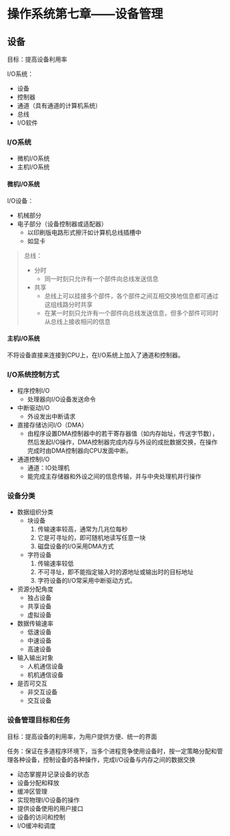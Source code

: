 # 操作系统第七章——设备管理

## 设备

目标：提高设备利用率

I/O系统：
- 设备
- 控制器
- 通道（具有通道的计算机系统）
- 总线
- I/O软件

### I/O系统

- 微机I/O系统
- 主机I/O系统

#### 微机I/O系统

I/O设备：
- 机械部分
- 电子部分（设备控制器或适配器）
  - 以印刷版电路形式擦汗如计算机总线插槽中
  - 如显卡

> 总线：
> - 分时
>   - 同一时刻只允许有一个部件向总线发送信息
> - 共享
>   - 总线上可以挂接多个部件，各个部件之间互相交换地信息都可通过这组线路分时共享
>   - 在某一时刻只允许有一个部件向总线发送信息，但多个部件可同时从总线上接收相问的信息

#### 主机I/O系统

不将设备直接来连接到CPU上，在I/O系统上加入了通道和控制器。

### I/O系统控制方式
- 程序控制I/O
  - 处理器向I/O设备发送命令
- 中断驱动I/O
  - 外设发出中断请求
- 直接存储访问I/O（DMA）
  - 由程序设置DMA控制器中的若干寄存器值（如内存始址，传送字节数），然后发起I/O操作，DMA控制器完成内存与外设的成批数据交换，在操作完成时由DMA控制器向CPU发面中断。
- 通道控制I/O
  - 通道：IO处理机
  - 能完成主存储器和外设之间的信息传输，并与中央处理机井行操作

### 设备分类
- 数据组织分类
  - 块设备
    1. 传输速率较高，通常为几兆位每秒
    2. 它是可寻址的，即可随机地读写任意一块
    3. 磁盘设备的I/O采用DMA方式
  - 字符设备
    1. 传输速率较低
    2. 不可寻址，即不能指定输入时的源地址或输出时的目标地址
    3. 字符设备的I/O常采用中断驱动方式。
- 资源分配角度
  - 独占设备
  - 共享设备
  - 虚拟设备
- 数据传输速率
  - 低速设备
  - 中速设备
  - 高速设备
- 输入输出对象
  - 人机通信设备
  - 机机通信设备
- 是否可交互
  - 非交互设备
  - 交互设备

### 设备管理目标和任务

目标：提高设备的利用率，为用户提供方便、统一的界面

任务：保证在多道程序环境下，当多个进程竞争使用设备时，按一定策略分配和管理各种设备，控制设备的各种操作，完成I/O设备与内存之间的数据交换

- 动态掌握并记录设备的状态
- 设备分配和释放
- 缓冲区管理
- 实现物理I/O设备的操作
- 提供设备使用的用户接口
- 设备的访问和控制
- I/O缓冲和调度